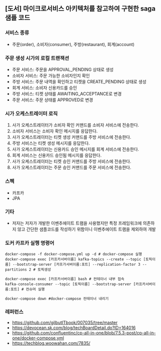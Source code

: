 ## [도서] 마이크로서비스 아키텍처를 참고하여 구현한 saga 샘플 코드

### 서비스 종류
- 주문(order), 소비자(consumer), 주방(restaurant), 회계(account)

### 주문 생성 시가의 로컬 트랜잭션
- 주문 서비스: 주문을 APPROVAL_PENDING 상태로 생성
- 소비자 서비스: 주문 가능한 소비자인지 확인
- 주방 서비스: 주문 내역을 확인하고 티켓을 CREATE_PENDING 상태로 생성
- 회계 서비스: 소비자 신용카드를 승인
- 주방 서비스: 티켓 상태를 AWAITING_ACCEPTANCE로 변경
- 주문 서비스: 주문 상태를 APPROVED로 변경


### 시가 오케스트레이터 로직
1. 사가 오케스트레이터가 소비자 확인 커맨드를 소비자 서비스에 전송한다.
2. 소비자 서비스는 소비자 확인 메시지를 응답한다.
3. 사가 오케스트레이터는 티켓 생성 커맨드를 주방 서비스에 전송한다.
4. 주방 서비스는 티켓 생성 메시지를 응답한다.
5. 사가 오케스트레이터는 신용카드 승인 메시지를 회계 서비스에 전송한다.
6. 회계 서비스는 신용카드 승인됨 메시지를 응답한다.
7. 사가 오케스트레이터는 티켓 승인 커맨드를 주방 서비스에 전송한다.
8. 사가 오케스트레이터는 주문 승인 커맨드를 주문 서비스에 전송한다.

### 스펙
- 카프카
- JPA

### 기타
- 저자는 저자가 개발한 이벤추에이트 트램을 사용했지만 특정 프레임워크에 의존하지 않고 간단한 샘플코드를 작성하기 위함이니 이벤추에이트 트램을 제외하여 개발


### 도커 카프카 실행 명령어
```shell
docker-compose -f docker-compose.yml up -d # docker-compose 실행
docker-compose exec [카프카서버이름] kafka-topics --create --topic [토픽이름] --bootstrap-server [카프가서버이름:포트] --replication-factor 3 --partitions 2 # 토픽생성

docker-compose exec [카프카서버이름] bash # 컨테이너 내부 접속
kafka-console-consumer --topic [토픽이름] --bootstrap-server [카프카서버이름:포트] # 컨슈머 실행

docker-compose down #docker-compose 컨테이너 내리기
```


### 레퍼런스
- https://github.com/gilbutITbook/007035/tree/master
- https://devocean.sk.com/blog/techBoardDetail.do?ID=164016
- https://github.com/confluentinc/cp-all-in-one/blob/7.5.3-post/cp-all-in-one/docker-compose.yml
- https://techblog.woowahan.com/7835/
